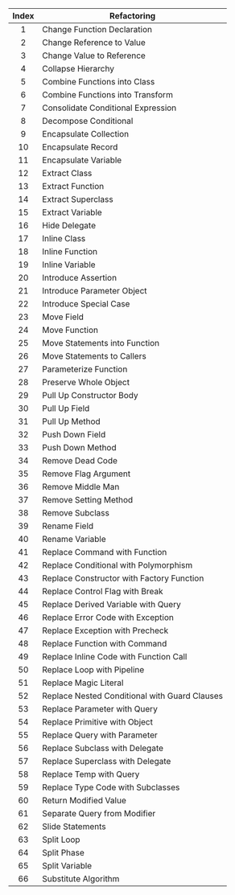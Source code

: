 | Index | Refactoring                                  |
|:-----:|----------------------------------------------|
| 1     | Change Function Declaration                  |
| 2     | Change Reference to Value                    |
| 3     | Change Value to Reference                    |
| 4     | Collapse Hierarchy                           |
| 5     | Combine Functions into Class                 |
| 6     | Combine Functions into Transform             |
| 7     | Consolidate Conditional Expression           |
| 8     | Decompose Conditional                        |
| 9     | Encapsulate Collection                       |
| 10    | Encapsulate Record                           |
| 11    | Encapsulate Variable                         |
| 12    | Extract Class                                |
| 13    | Extract Function                             |
| 14    | Extract Superclass                           |
| 15    | Extract Variable                             |
| 16    | Hide Delegate                                |
| 17    | Inline Class                                 |
| 18    | Inline Function                              |
| 19    | Inline Variable                              |
| 20    | Introduce Assertion                          |
| 21    | Introduce Parameter Object                   |
| 22    | Introduce Special Case                       |
| 23    | Move Field                                   |
| 24    | Move Function                                |
| 25    | Move Statements into Function                |
| 26    | Move Statements to Callers                   |
| 27    | Parameterize Function                        |
| 28    | Preserve Whole Object                        |
| 29    | Pull Up Constructor Body                     |
| 30    | Pull Up Field                                |
| 31    | Pull Up Method                               |
| 32    | Push Down Field                              |
| 33    | Push Down Method                             |
| 34    | Remove Dead Code                             |
| 35    | Remove Flag Argument                         |
| 36    | Remove Middle Man                            |
| 37    | Remove Setting Method                        |
| 38    | Remove Subclass                              |
| 39    | Rename Field                                 |
| 40    | Rename Variable                              |
| 41    | Replace Command with Function                |
| 42    | Replace Conditional with Polymorphism        |
| 43    | Replace Constructor with Factory Function    |
| 44    | Replace Control Flag with Break              |
| 45    | Replace Derived Variable with Query          |
| 46    | Replace Error Code with Exception            |
| 47    | Replace Exception with Precheck              |
| 48    | Replace Function with Command                |
| 49    | Replace Inline Code with Function Call       |
| 50    | Replace Loop with Pipeline                   |
| 51    | Replace Magic Literal                        |
| 52    | Replace Nested Conditional with Guard Clauses|
| 53    | Replace Parameter with Query                 |
| 54    | Replace Primitive with Object                |
| 55    | Replace Query with Parameter                 |
| 56    | Replace Subclass with Delegate               |
| 57    | Replace Superclass with Delegate             |
| 58    | Replace Temp with Query                      |
| 59    | Replace Type Code with Subclasses            |
| 60    | Return Modified Value                        |
| 61    | Separate Query from Modifier                 |
| 62    | Slide Statements                             |
| 63    | Split Loop                                   |
| 64    | Split Phase                                  |
| 65    | Split Variable                               |
| 66    | Substitute Algorithm                         |